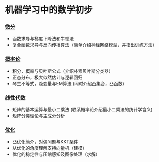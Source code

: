 # 机器学习中的数学初步

### [微分](https://github.com/fengguan/education/tree/master/Mathematics/Calculus)
* 函数求导与梯度下降法和牛顿法
* 复合函数求导与反向传播算法（简单介绍神经网络模型，并指出训练方法）

### [概率论](https://github.com/fengguan/education/tree/master/Mathematics/probability)
* 积分，概率与贝叶斯公式（介绍朴素贝叶斯分类器）
* 正态分布，极大似然估计与逻辑回归
* 琴生不等式，隐变量与EM算法 (同时介绍凸集合，凸函数)

### [线性代数](https://github.com/fengguan/education/tree/master/Mathematics/LinearAlgebra)
* 矩阵的基本运算与最小二乘法 (联系概率论介绍最小二乘法的统计学含义)
* 矩阵分类理论与主成分分析 

### [优化](https://github.com/fengguan/education/blob/master/Mathematics/optimization/README.md)
* 凸优化简介，对偶问题与KKT条件
* 从优化的角度理解支持向量机（建模）
* 优化的稳定性与压缩感知及图像处理（求解）
